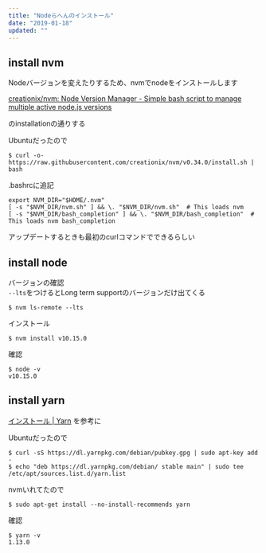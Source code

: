 ```yaml
---
title: "Nodeらへんのインストール"
date: "2019-01-18"
updated: ""
---
```


## install nvm

Nodeバージョンを変えたりするため、nvmでnodeをインストールします

[creationix/nvm: Node Version Manager \- Simple bash script to manage multiple active node\.js versions](https://github.com/creationix/nvm#installation)

のinstallationの通りする

Ubuntuだったので  

```
$ curl -o- https://raw.githubusercontent.com/creationix/nvm/v0.34.0/install.sh | bash
```

.bashrcに追記

```
export NVM_DIR="$HOME/.nvm"
[ -s "$NVM_DIR/nvm.sh" ] && \. "$NVM_DIR/nvm.sh"  # This loads nvm
[ -s "$NVM_DIR/bash_completion" ] && \. "$NVM_DIR/bash_completion"  # This loads nvm bash_completion
```

アップデートするときも最初のcurlコマンドでできるらしい  

## install node

バージョンの確認  
```--lts```をつけるとLong term supportのバージョンだけ出てくる

```
$ nvm ls-remote --lts
```

インストール

```
$ nvm install v10.15.0
```

確認

```
$ node -v
v10.15.0
```

## install yarn

[インストール \| Yarn](https://yarnpkg.com/ja/docs/install#debian-stable)
を参考に  

Ubuntuだったので

```
$ curl -sS https://dl.yarnpkg.com/debian/pubkey.gpg | sudo apt-key add -
$ echo "deb https://dl.yarnpkg.com/debian/ stable main" | sudo tee /etc/apt/sources.list.d/yarn.list
```

nvmいれてたので

```
$ sudo apt-get install --no-install-recommends yarn
```

確認

```
$ yarn -v
1.13.0
```

